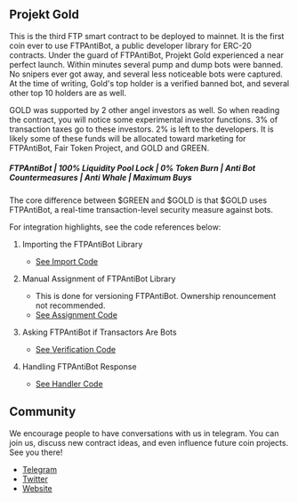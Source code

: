 ## Projekt Gold

This is the third FTP smart contract to be deployed to mainnet. It is the first coin ever to use FTPAntiBot, a public developer library for ERC-20 contracts. Under the guard of FTPAntiBot, Projekt Gold experienced a near perfect launch. Within minutes several pump and dump bots were banned. No snipers ever got away, and several less noticeable bots were captured. At the time of writing, Gold's top holder is a verified banned bot, and several other top 10 holders are as well.

GOLD was supported by 2 other angel investors as well. So when reading the contract, you will notice some experimental investor functions. 3% of transaction taxes go to these investors. 2% is left to the developers. It is likely some of these funds will be allocated toward marketing for FTPAntiBot, Fair Token Project, and GOLD and GREEN.

##### FTPAntiBot | 100% Liquidity Pool Lock | 0% Token Burn | Anti Bot Countermeasures | Anti Whale | Maximum Buys

The core difference between $GREEN and $GOLD is that $GOLD uses FTPAntiBot, a real-time transaction-level security measure against bots.

For integration highlights, see the code references below:

1. Importing the FTPAntiBot Library

      * [See Import Code](../projektGold.sol#L124)

2. Manual Assignment of FTPAntiBot Library

      * This is done for versioning FTPAntiBot. Ownership renouncement not recommended.
      * [See Assignment Code](../projektGold.sol#L507)

3. Asking FTPAntiBot if Transactors Are Bots

      * [See Verification Code](../projektGold.sol#L293)
      
4. Handling FTPAntiBot Response

      * [See Handler Code](../projektGold.sol#L319)

## Community

We encourage people to have conversations with us in telegram. You can join us, discuss new contract ideas, and even influence future coin projects. See you there!
 
* [Telegram](https://t.me/fairtokenproject)
* [Twitter](https://twitter.com/token_project)
* [Website](https://fairtokenproject.com)
